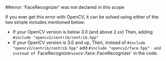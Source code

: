 ##error: ‘FaceRecognizer’ was not declared in this scope

If you ever get this error with OpenCV, it can be solved using either of the two simple includes mentioned below:

* If your OpenCV version is below 3.0 (and above 2.xx)
		Then, adding `#include "opencv2/contrib/contrib.hpp"`
* If your OpenCV version is 3.0 and up,
		Then, instead of `#include "opencv2/contrib/contrib.hpp"` add `#include "opencv2/face.hpp"	and instead of `FaceRecognizer` use `cv::face::FaceRecognizer` in the code.

